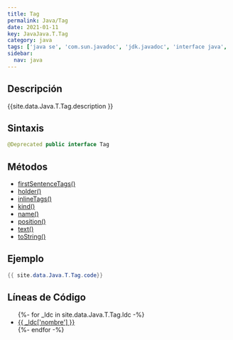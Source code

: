 ```yaml
---
title: Tag
permalink: Java/Tag
date: 2021-01-11
key: JavaJava.T.Tag
category: java
tags: ['java se', 'com.sun.javadoc', 'jdk.javadoc', 'interface java', 'Java 1.0']
sidebar: 
  nav: java
---
```


## Descripción
{{site.data.Java.T.Tag.description }}

## Sintaxis
~~~java
@Deprecated public interface Tag
~~~

## Métodos
* [firstSentenceTags()](/Java/Tag/firstSentenceTags)
* [holder()](/Java/Tag/holder)
* [inlineTags()](/Java/Tag/inlineTags)
* [kind()](/Java/Tag/kind)
* [name()](/Java/Tag/name)
* [position()](/Java/Tag/position)
* [text()](/Java/Tag/text)
* [toString()](/Java/Tag/toString)

## Ejemplo
~~~java
{{ site.data.Java.T.Tag.code}}
~~~

## Líneas de Código
<ul>
{%- for _ldc in site.data.Java.T.Tag.ldc -%}
   <li>
       <a href="{{_ldc['url'] }}">{{ _ldc['nombre'] }}</a>
   </li>
{%- endfor -%}
</ul>

